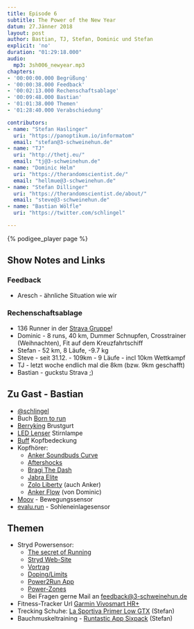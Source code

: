 ```yaml
---
title: Episode 6
subtitle: The Power of the New Year
datum: 27.Jänner 2018
layout: post
author: Bastian, TJ, Stefan, Dominic und Stefan
explicit: 'no'
duration: "01:29:18.000"
audio:
  mp3: 3sh006_newyear.mp3
chapters:
- '00:00:00.000 Begrüßung'
- '00:00:38.000 Feedback'
- '00:02:13.000 Rechenschaftsablage'
- '00:09:48.000 Bastian'
- '01:01:38.000 Themen'
- '01:28:40.000 Verabschiedung'

contributors:
- name: "Stefan Haslinger"
  uri: "https://panoptikum.io/informatom"
  email: "stefan@3-schweinehun.de"
- name: "TJ"
  uri: "http://thetj.eu/"
  email: "tj@3-schweinehun.de"
- name: "Dominic Helm"
  uri: "https://therandomscientist.de/"
  email: "hellmue@3-schweinehun.de"
- name: "Stefan Dillinger"
  uri: "https://therandomscientist.de/about/"
  email: "steve@3-schweinehun.de"
- name: "Bastian Wölfle"
  uri: "https://twitter.com/schlingel"

---
```

{% podigee_player page %}

## Show Notes and Links

### Feedback

* Aresch - ähnliche Situation wie wir

### Rechenschaftsablage

* 136 Runner in der [Strava Gruppe](https://www.strava.com/clubs/3schweinehunde)!
* Dominic - 8 runs, 40 km, Dummer Schnupfen, Crosstrainer (Weihnachten), Fit auf dem Kreuzfahrtschiff
* Stefan - 52 km, 8 Läufe, -9.7 kg
* Steve - seit 31.12. - 109km - 9 Läufe - incl 10km Wettkampf
* TJ - letzt woche endlich mal die 8km (bzw. 9km geschafft)
* Bastian - guckstu Strava ;)

## Zu Gast - Bastian

* [@schlingel](https://twitter.com/schlingel)
* Buch [Born to run](http://amzn.to/2n4DTuz)
* [Berryking](http://amzn.to/2DsvsiU) Brustgurt
* [LED Lenser](http://amzn.to/2n4CK6g) Stirnlampe
* [Buff](http://amzn.to/2DsoGd0) Kopfbedeckung
* Kopfhörer:
  * [Anker Soundbuds Curve](http://amzn.to/2DEelOC)
  * [Aftershocks](http://amzn.to/2DprszF)
  * [Bragi The Dash](http://amzn.to/2n2CMvE)
  * [Jabra Elite](http://amzn.to/2DBBdPy)
  * [Zolo Liberty](http://amzn.to/2DwQ65H) (auch Anker)
  * [Anker Flow](http://amzn.to/2n4dP1Z) (von Dominic)
* [Moov](http://moov.cc/) - Bewegungssensor
* [evalu.run](https://www.evalu.com/) - Sohleneinlagesensor

## Themen

* Stryd Powersensor:
  * [The secret of Running](http://amzn.to/2DDLZns)
  * [Stryd Web-Site](https://www.stryd.com/)
  * [Vortrag](https://youtu.be/IpMojEeZ08w)
  * [Doping/Limits](https://www.trainingpeaks.com/blog/running-with-power-what-it-can-tell-us-about-our-human-limits/)
  * [Power2Run App](https://thesecretofrunning.com/wp-content/uploads/2018/01/32-Power2Run.pdf)
  * [Power-Zones](https://runwithpower.net/2016/05/04/jim-vances-running-power-zones/)
  * Bei Fragen gerne Mail an <feedback@3-schweinehun.de>
* Fitness-Tracker Url [Garmin Vivosmart HR+](http://amzn.to/2DiqLIw)
* Trecking Schuhe: [La Sportiva Primer Low GTX](https://www.sportiva.com/men-s/primer-low-gtx.html) (Stefan)
* Bauchmuskeltraining - [Runtastic App Sixpack](https://www.runtastic.com/sixpack) (Stefan)
